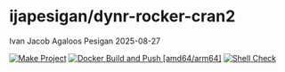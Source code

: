 ijapesigan/dynr-rocker-cran2
================
Ivan Jacob Agaloos Pesigan
2025-08-27

<!-- README.md is generated from .setup/readme/README.Rmd. Please edit that file -->

<!-- badges: start -->

[![Make
Project](https://github.com/ijapesigan/docker-dynr-rocker-cran2/actions/workflows/make.yml/badge.svg)](https://github.com/ijapesigan/docker-dynr-rocker-cran2/actions/workflows/make.yml)
[![Docker Build and Push
\[amd64/arm64\]](https://github.com/ijapesigan/docker-dynr-rocker-cran2/actions/workflows/docker-build-push-multi.yml/badge.svg)](https://github.com/ijapesigan/docker-dynr-rocker-cran2/actions/workflows/docker-build-push-multi.yml)
[![Shell
Check](https://github.com/ijapesigan/docker-dynr-rocker-cran2/actions/workflows/shellcheck.yml/badge.svg)](https://github.com/ijapesigan/docker-dynr-rocker-cran2/actions/workflows/shellcheck.yml)
<!-- badges: end -->
